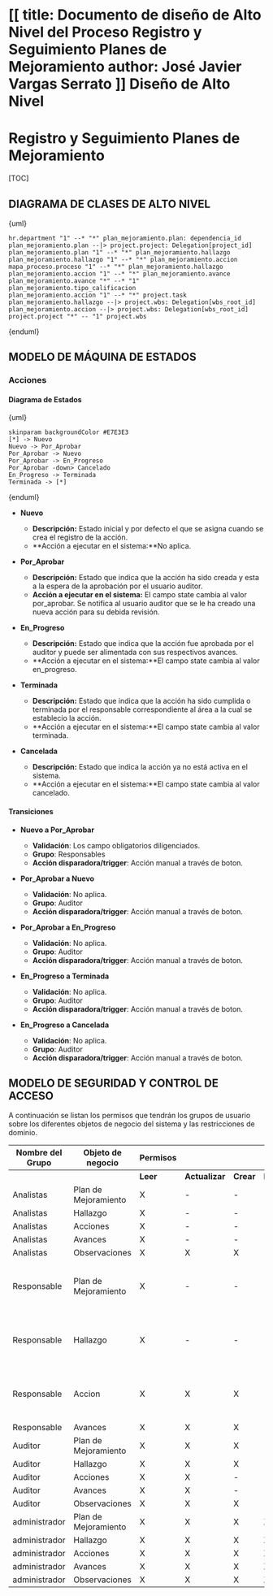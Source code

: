 [[
title: Documento de diseño de Alto Nivel del Proceso Registro y Seguimiento Planes de Mejoramiento
author: José Javier Vargas Serrato
]]
Diseño de Alto Nivel
====================

Registro y Seguimiento Planes de Mejoramiento
============================

[TOC]

DIAGRAMA DE CLASES DE ALTO NIVEL
--------------------------------

{uml}

    hr.department "1" --* "*" plan_mejoramiento.plan: dependencia_id
    plan_mejoramiento.plan --|> project.project: Delegation[project_id]
    plan_mejoramiento.plan "1" --* "*" plan_mejoramiento.hallazgo
    plan_mejoramiento.hallazgo "1" --* "*" plan_mejoramiento.accion
    mapa_proceso.proceso "1" --* "*" plan_mejoramiento.hallazgo
    plan_mejoramiento.accion "1" --* "*" plan_mejoramiento.avance
    plan_mejoramiento.avance "*" --* "1" plan_mejoramiento.tipo_calificacion
    plan_mejoramiento.accion "1" --* "*" project.task
    plan_mejoramiento.hallazgo --|> project.wbs: Delegation[wbs_root_id]
    plan_mejoramiento.accion --|> project.wbs: Delegation[wbs_root_id]
    project.project "*" -- "1" project.wbs

{enduml}

MODELO DE MÁQUINA DE ESTADOS
----------------------------

### Acciones

#### Diagrama de Estados

{uml}

    skinparam backgroundColor #E7E3E3
    [*] -> Nuevo
    Nuevo -> Por_Aprobar
    Por_Aprobar -> Nuevo
    Por_Aprobar -> En_Progreso
    Por_Aprobar -down> Cancelado
    En_Progreso -> Terminada
    Terminada -> [*]

{enduml}

- **Nuevo**
    - **Descripción:** Estado inicial y por defecto el que se asigna cuando se crea el registro de la acción.
    - **Acción a ejecutar en el sistema:**No aplica.

- **Por_Aprobar**
    - **Descripción:** Estado que indica que la acción ha sido creada y esta a la espera de la aprobación por el usuario auditor.
    - **Acción a ejecutar en el sistema:** El campo state cambia al valor por_aprobar. Se notifica al usuario auditor que se le ha creado una nueva acción para su debida revisión.

- **En_Progreso**
    - **Descripción:** Estado que indica que la acción fue aprobada por el auditor y puede ser alimentada con sus respectivos avances.
    - **Acción a ejecutar en el sistema:**El campo state cambia al valor en_progreso.

- **Terminada**
    - **Descripción:** Estado que indica que la acción ha sido cumplida o terminada por el responsable correspondiente al área a la cual se establecio la acción.
    - **Acción a ejecutar en el sistema:**El campo state cambia al valor terminada.

- **Cancelada**
    - **Descripción:** Estado que indica la acción ya no está activa en el sistema.
    - **Acción a ejecutar en el sistema:**El campo state cambia al valor cancelado.

#### Transiciones

- **Nuevo a Por_Aprobar**
    - **Validación**: Los campo obligatorios diligenciados.
    - **Grupo**: Responsables
    - **Acción disparadora/trigger**: Acción manual a través de boton.

- **Por_Aprobar a Nuevo**
    - **Validación**: No aplica.
    - **Grupo**: Auditor
    - **Acción disparadora/trigger**: Acción manual a través de boton.

- **Por_Aprobar a En_Progreso**
    - **Validación**: No aplica.
    - **Grupo**: Auditor
    - **Acción disparadora/trigger**: Acción manual a través de boton.

- **En_Progreso a Terminada**
    - **Validación**: No aplica.
    - **Grupo**: Auditor
    - **Acción disparadora/trigger**: Acción manual a través de boton.

- **En_Progreso a Cancelada**
    - **Validación**: No aplica.
    - **Grupo**: Auditor
    - **Acción disparadora/trigger**: Acción manual a través de boton.

MODELO DE SEGURIDAD Y CONTROL DE ACCESO
---------------------------------------

A continuación se listan los permisos que tendrán los grupos de usuario sobre los diferentes objetos de negocio del sistema y las restricciones de dominio.
<center>

|Nombre del Grupo|Objeto de negocio|Permisos||||Restricciones de dominio|
|--------|-------|--------|-------|--------|-------|-------|
|||**Leer**|**Actualizar**|**Crear**|**Borrar**||
|Analistas|Plan de Mejoramiento|X|-|-|-|-|
|Analistas|Hallazgo|X|-|-|-|-|
|Analistas|Acciones|X|-|-|-|-|
|Analistas|Avances|X|-|-|-|-|
|Analistas|Observaciones|X|X|X|-|-|
|Responsable|Plan de Mejoramiento|X|-|-|-|Solo puede ver los registros asociado a su dependencia|
|Responsable|Hallazgo|X|-|-|-|Solo puede ver los registros asociado a su dependencia|
|Responsable|Accion|X|X|X|-|Solo puede ver los registros asociado a su dependencia|
|Responsable|Avances|X|X|X|-|-|
|Auditor|Plan de Mejoramiento|X|X|X|-|-|
|Auditor|Hallazgo|X|X|X|-|-|
|Auditor|Acciones|X|X|-|-|-|
|Auditor|Avances|X|X|-|-|-|
|Auditor|Observaciones|X|X|X|-|-|
|administrador|Plan de Mejoramiento|X|X|X|X|-|
|administrador|Hallazgo|X|X|X|X|-|
|administrador|Acciones|X|X|X|X|-|
|administrador|Avances|X|X|X|X|-|
|administrador|Observaciones|X|X|X|X|-|

</center>
